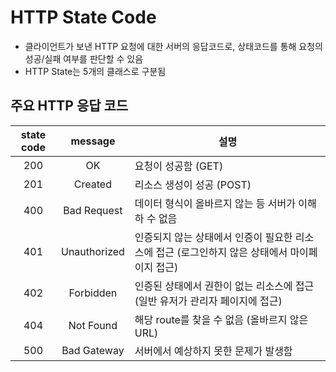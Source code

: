 # HTTP State Code
* 클라이언트가 보낸 HTTP 요청에 대한 서버의 응답코드로, 상태코드를 통해 요청의 성공/실패 여부를 판단할 수 있음
* HTTP State는 5개의 클래스로 구분됨

## 주요 HTTP 응답 코드
|state code|message|설명|
|:---:|:---:|---|
|200|OK|요청이 성공함 (GET)|
|201|Created|리소스 생성이 성공 (POST)|
|400|Bad Request|데이터 형식이 올바르지 않는 등 서버가 이해하 수 없음|
|401|Unauthorized|인증되지 않는 상태에서 인증이 필요한 리소스에 접근 (로그인하지 않은 상태에서 마이페이지 접근)|
|402|Forbidden|인증된 상태에서 권한이 없는 리소스에 접근 (일반 유저가 관리자 페이지에 접근)|
|404|Not Found|해당 route를 찾을 수 없음 (올바르지 않은 URL)|
|500|Bad Gateway|서버에서 예상하지 못한 문제가 발생함|
